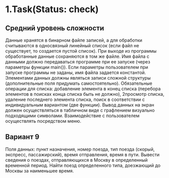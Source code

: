 # 1.Task(Status: check)
## Средний уровень сложности
Данные хранятся в бинарном файле записей, а для обработки считываются в односвязный линейный список (если файл не существует, то создается пустой список). При выходе из программы обработанные данные сохраняются в том же файле. Имя файла с данными должно передаваться программе при ее запуске (через параметры функции main()). Если параметры пользователем при запуске программы не заданы, имя файла задается константой. Элементами данных должны являться записи сложной структуры (дополнительные поля придумать самостоятельно). Обязательные операции для списка: добавление элемента в конец списка (перебора элементов в поисках конца списка быть не должно), 2просмотр списка, удаление последнего элемента списка, поиск в соответствии с индивидуальным вариантом (две функции). Вывод данных на экран должен осуществляться в табличном виде с графлением визуально подходящими символами. Взаимодействие с пользователем осуществлять посредством меню.
## Вариант 9
Поля данных: пункт назначения, номер поезда, тип поезда (скорый, экспресс, пассажирский), время отправления, время в пути. Вывести сведения о поездах, отправляющихся в Москву в определенный временной период. Найти поезд определенного типа, доезжающий до Москвы за наименьшее время.
